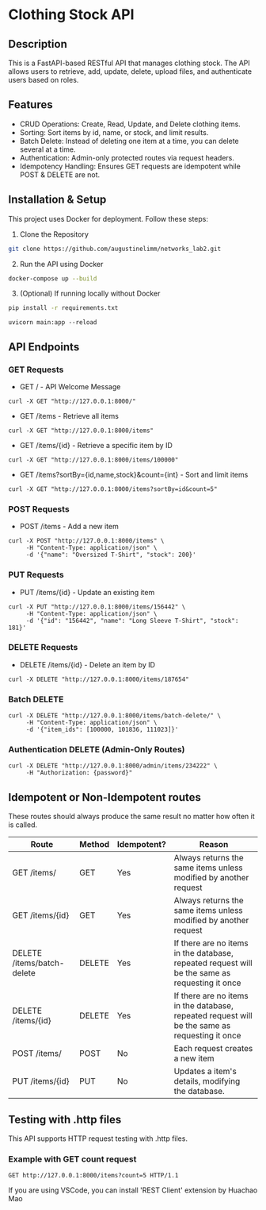 # Clothing Stock API
## Description

This is a FastAPI-based RESTful API that manages clothing stock. The API allows users to retrieve, add, update, delete, upload files, and authenticate users based on roles.

## Features

- CRUD Operations: Create, Read, Update, and Delete clothing items.
- Sorting: Sort items by id, name, or stock, and limit results.
- Batch Delete: Instead of deleting one item at a time, you can delete several at a time.
- Authentication: Admin-only protected routes via request headers.
- Idempotency Handling: Ensures GET requests are idempotent while POST & DELETE are not.

## Installation & Setup

This project uses Docker for deployment. Follow these steps:

1. Clone the Repository
```sh
git clone https://github.com/augustinelimm/networks_lab2.git

```
2. Run the API using Docker
```sh
docker-compose up --build
```
3. (Optional) If running locally without Docker
```sh
pip install -r requirements.txt
```
```
uvicorn main:app --reload
```

## API Endpoints

### GET Requests

 - GET / - API Welcome Message
 ```
 curl -X GET "http://127.0.0.1:8000/"
 ```
 - GET /items - Retrieve all items
 ```
 curl -X GET "http://127.0.0.1:8000/items"
 ```
 - GET /items/{id} - Retrieve a specific item by ID
 ```
 curl -X GET "http://127.0.0.1:8000/items/100000"
 ```
 - GET /items?sortBy={id,name,stock}&count={int} - Sort and limit items
 ```
 curl -X GET "http://127.0.0.1:8000/items?sortBy=id&count=5"
 ```

 ### POST Requests

 - POST /items - Add a new item

```
curl -X POST "http://127.0.0.1:8000/items" \
     -H "Content-Type: application/json" \
     -d '{"name": "Oversized T-Shirt", "stock": 200}'
```

### PUT Requests

- PUT /items/{id} - Update an existing item

```
curl -X PUT "http://127.0.0.1:8000/items/156442" \
     -H "Content-Type: application/json" \
     -d '{"id": "156442", "name": "Long Sleeve T-Shirt", "stock": 181}'
```

### DELETE Requests

- DELETE /items/{id} - Delete an item by ID

```
curl -X DELETE "http://127.0.0.1:8000/items/187654"
```

### Batch DELETE

```
curl -X DELETE "http://127.0.0.1:8000/items/batch-delete/" \
     -H "Content-Type: application/json" \
     -d '{"item_ids": [100000, 101836, 111023]}'
```

### Authentication DELETE (Admin-Only Routes)

```
curl -X DELETE "http://127.0.0.1:8000/admin/items/234222" \
     -H "Authorization: {password}"
```

## Idempotent or Non-Idempotent routes

These routes should always produce the same result no matter how often it is called.

| Route | Method | Idempotent? | Reason|
|-------|--------|--------------|------|
|GET /items/ | GET |Yes|Always returns the same items unless modified by another request|
|GET /items/{id}|GET|Yes|Always returns the same items unless modified by another request|
|DELETE /items/batch-delete|DELETE|Yes|If there are no items in the database, repeated request will be the same as requesting it once|
|DELETE /items/{id}|DELETE|Yes|If there are no items in the database, repeated request will be the same as requesting it once|
|POST /items/|POST|No|Each request creates a new item|
|PUT /items/{id}|PUT|No|	Updates a item's details, modifying the database.|

## Testing with .http files

This API supports HTTP request testing with .http files.

### Example with GET count request

```
GET http://127.0.0.1:8000/items?count=5 HTTP/1.1
```
If you are using VSCode, you can install 'REST Client' extension by Huachao Mao

